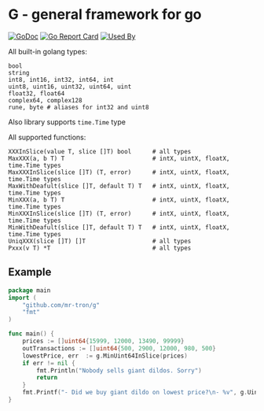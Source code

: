 # G - general framework for go

[![GoDoc](https://godoc.org/github.com/mr-tron/g?status.svg)](https://godoc.org/github.com/mr-tron/g)  [![Go Report Card](https://goreportcard.com/badge/github.com/mr-tron/g)](https://goreportcard.com/report/github.com/mr-tron/g)
[![Used By](https://sourcegraph.com/github.com/mr-tron/g/-/badge.svg)](https://sourcegraph.com/github.com/mr-tron/g?badge)


All built-in golang types:
```
bool
string
int8, int16, int32, int64, int
uint8, uint16, uint32, uint64, uint
float32, float64
complex64, complex128
rune, byte # aliases for int32 and uint8
```

Also library supports `time.Time` type

All supported functions:
```
XXXInSlice(value T, slice []T) bool      # all types
MaxXXX(a, b T) T                         # intX, uintX, floatX, time.Time types
MaxXXXInSlice(slice []T) (T, error)      # intX, uintX, floatX, time.Time types
MaxWithDeafult(slice []T, default T) T   # intX, uintX, floatX, time.Time types
MinXXX(a, b T) T                         # intX, uintX, floatX, time.Time types
MinXXXInSlice(slice []T) (T, error)      # intX, uintX, floatX, time.Time types
MinWithDeafult(slice []T, default T) T   # intX, uintX, floatX, time.Time types
UniqXXX(slice []T) []T                   # all types
Pxxx(v T) *T                             # all types
```

## Example

```go
package main
import (
    "github.com/mr-tron/g"  
    "fmt"
)

func main() {
    prices := []uint64{15999, 12000, 13490, 99999}
    outTransactions := []uint64{500, 2900, 12000, 980, 500}
    lowestPrice, err  := g.MinUint64InSlice(prices)
    if err != nil {
        fmt.Println("Nobody sells giant dildos. Sorry")
        return
    }
    fmt.Printf("- Did we buy giant dildo on lowest price?\n- %v", g.Uint64InSlice(lowestPrice, outTransactions))
}
```